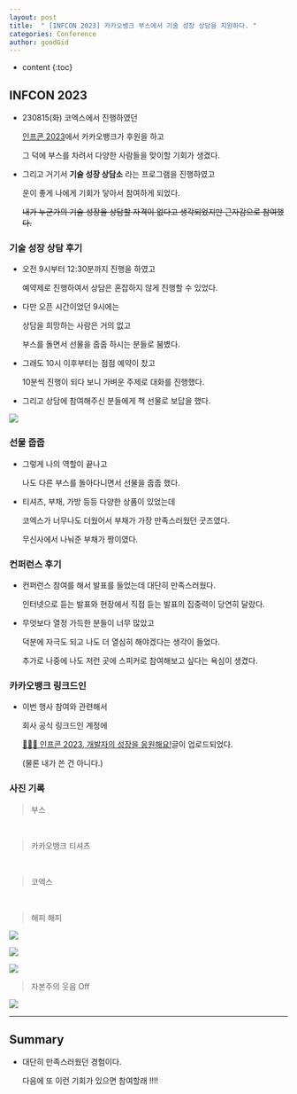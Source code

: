 ```yaml
---
layout: post
title:  " [INFCON 2023] 카카오뱅크 부스에서 기술 성장 상담을 지원하다. "
categories: Conference
author: goodGid
---
```

* content
{:toc}

## INFCON 2023

* 230815(화) 코엑스에서 진행하였던 

  [인프콘 2023](https://inflearn.com/conf/infcon-2023)에서 카카오뱅크가 후원을 하고

  그 덕에 부스를 차려서 다양한 사람들을 맞이할 기회가 생겼다.

* 그리고 거기서 **기술 성장 상담소** 라는 프로그램을 진행하였고

  운이 좋게 나에게 기회가 닿아서 참여하게 되었다.

  ~~내가 누군가의 기술 성장을 상담할 자격이 없다고 생각되었지만 근자감으로 참여했다.~~




### 기술 성장 상담 후기

* 오전 9시부터 12:30분까지 진행을 하였고

  예약제로 진행하여서 상담은 혼잡하지 않게 진행할 수 있었다.

* 다만 오픈 시간이었던 9시에는 

  상담을 희망하는 사람은 거의 없고

  부스를 돌면서 선물을 줍줍 하시는 분들로 붐볐다.

* 그래도 10시 이후부터는 점점 예약이 찼고

  10분씩 진행이 되다 보니 가벼운 주제로 대화를 진행했다.

* 그리고 상담에 참여해주신 분들에게 책 선물로 보답을 했다.

![](/assets/img/conference/Conference-INFCON-2023_1.png)


### 선물 줍줍

* 그렇게 나의 역할이 끝나고

  나도 다른 부스를 돌아다니면서 선물을 줍줍 했다.

* 티셔츠, 부채, 가방 등등 다양한 상품이 있었는데

  코엑스가 너무나도 더웠어서 부채가 가장 만족스러웠던 굿즈였다.

  무신사에서 나눠준 부채가 짱이였다.



### 컨퍼런스 후기

* 컨퍼런스 참여를 해서 발표를 들었는데 대단히 만족스러웠다.

  인터넷으로 듣는 발표와 현장에서 직접 듣는 발표의 집중력이 당연히 달랐다.

* 무엇보다 열정 가득한 분들이 너무 많았고

  덕분에 자극도 되고 나도 더 열심히 해야겠다는 생각이 들었다.

  추가로 나중에 나도 저런 곳에 스피커로 참여해보고 싶다는 욕심이 생겼다.


### 카카오뱅크 링크드인

* 이번 행사 참여와 관련해서 

  회사 공식 링크드인 계정에 

  [🧑🏻‍🏫 인프콘 2023, 개발자의 성장을 응원해요!](https://www.linkedin.com/posts/kakaobank_tcutcusnyrqttme-suauiktgo-activity-7097857069550116864-xka6?utm_source=share&utm_medium=member_desktop)글이 업로드되었다.

  (물론 내가 쓴 건 아니다.)  



### 사진 기록

> 부스
<p>
<img src="/assets/img/conference/Conference-INFCON-2023_11.png" alt="" style="max-width: 49%;">
<img src="/assets/img/conference/Conference-INFCON-2023_12.png" alt="" style="max-width: 49%;">
</p>


> 카카오뱅크 티셔츠

<p>
<img src="/assets/img/conference/Conference-INFCON-2023_13.png" alt="" style="max-width: 49%;">
<img src="/assets/img/conference/Conference-INFCON-2023_14.png" alt="" style="max-width: 49%;">
</p>


> 코엑스 

<p>
<img src="/assets/img/conference/Conference-INFCON-2023_21.png" alt="" style="max-width: 40%;">
<img src="/assets/img/conference/Conference-INFCON-2023_22.png" alt="" style="max-width: 40%;">
<img src="/assets/img/conference/Conference-INFCON-2023_23.png" alt="" style="max-width: 100%;">
</p>


> 해피 해피

![](/assets/img/conference/Conference-INFCON-2023_31.png)

![](/assets/img/conference/Conference-INFCON-2023_32.png)

![](/assets/img/conference/Conference-INFCON-2023_33.png)


> 자본주의 웃음 Off

![](/assets/img/conference/Conference-INFCON-2023_41.png)



---

## Summary

* 대단히 만족스러웠던 경험이다.

  다음에 또 이런 기회가 있으면 참여할래 !!!!